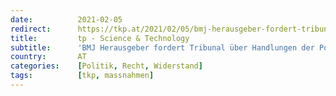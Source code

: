 ```yaml
---
date:          2021-02-05
redirect:      https://tkp.at/2021/02/05/bmj-herausgeber-fordert-tribunal-ueber-handlungen-der-politik-in-der-corona-krise/
title:         tp - Science & Technology
subtitle:      'BMJ Herausgeber fordert Tribunal über Handlungen der Politik in der Corona Krise'
country:       AT
categories:    [Politik, Recht, Widerstand]
tags:          [tkp, massnahmen]
---
```

